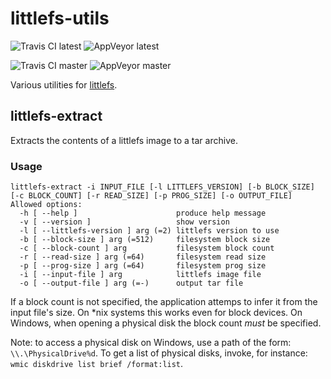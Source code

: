 # littlefs-utils

![Travis CI latest](https://img.shields.io/travis/com/mbikovitsky/littlefs-utils?label=Travis%20CI%20latest)
![AppVeyor latest](https://img.shields.io/appveyor/build/mbikovitsky/littlefs-utils?label=AppVeyor%20latest)

![Travis CI master](https://img.shields.io/travis/com/mbikovitsky/littlefs-utils/master?label=Travis%20CI%20master)
![AppVeyor master](https://img.shields.io/appveyor/build/mbikovitsky/littlefs-utils/master?label=AppVeyor%20master)

Various utilities for [littlefs](https://github.com/ARMmbed/littlefs).


## littlefs-extract

Extracts the contents of a littlefs image to a tar archive.

### Usage

```
littlefs-extract -i INPUT_FILE [-l LITTLEFS_VERSION] [-b BLOCK_SIZE] [-c BLOCK_COUNT] [-r READ_SIZE] [-p PROG_SIZE] [-o OUTPUT_FILE]
Allowed options:
  -h [ --help ]                      produce help message
  -v [ --version ]                   show version
  -l [ --littlefs-version ] arg (=2) littlefs version to use
  -b [ --block-size ] arg (=512)     filesystem block size
  -c [ --block-count ] arg           filesystem block count
  -r [ --read-size ] arg (=64)       filesystem read size
  -p [ --prog-size ] arg (=64)       filesystem prog size
  -i [ --input-file ] arg            littlefs image file
  -o [ --output-file ] arg (=-)      output tar file
```

If a block count is not specified, the application attemps to infer it from
the input file's size. On *nix systems this works even for block devices.
On Windows, when opening a physical disk the block count *must* be specified.

Note: to access a physical disk on Windows, use a path of the form:
`\\.\PhysicalDrive%d`. To get a list of physical disks, invoke, for instance:
`wmic diskdrive list brief /format:list`.

